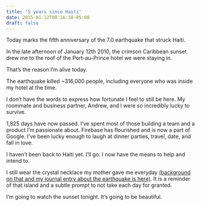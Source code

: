 ```yaml
---
title: "5 years since Haiti"
date: 2015-01-12T00:16:10-05:00
draft: false
---
```


Today marks the fifth anniversary of the 7.0 earthquake that struck Haiti.

In the late afternoon of January 12th 2010, the crimson Caribbean sunset drew me to the roof of the Port-au-Prince hotel we were staying in.

That’s the reason I’m alive today.

The earthquake killed ~316,000 people, including everyone who was inside my hotel at the time.

I don’t have the words to express how fortunate I feel to still be here. My roommate and business partner, Andrew, and I were _so_ incredibly lucky to survive.

1,825 days have now passed. I’ve spent most of those building a team and a product I’m passionate about. Firebase has flourished and is now a part of Google. I’ve been lucky enough to laugh at dinner parties, travel, date, and fall in love.

I haven’t been back to Haiti yet. I’ll go. I now have the means to help and intend to.

I still wear the crystal necklace my mother gave me everyday [(background on that and my journal entry about the earthquake is here)](https://www.facebook.com/note.php?note_id=294867560967). It is a reminder of that island and a subtle prompt to not take each day for granted.

I’m going to watch the sunset tonight. It’s going to be beautiful.
